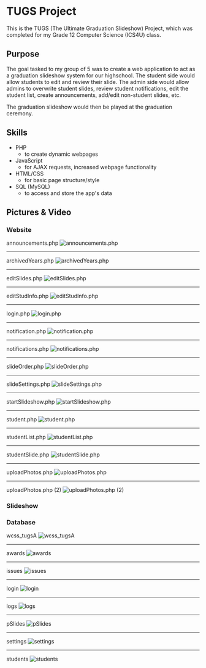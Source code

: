 # TUGS Project

This is the TUGS (The Ultimate Graduation Slideshow) Project, which was completed for my Grade 12 Computer Science (ICS4U) class.

## Purpose

The goal tasked to my group of 5 was to create a web application to act as a graduation slideshow system for our highschool. The student side would allow students to edit and review their slide. The admin side would allow admins to overwrite student slides, review student notifications, edit the student list, create announcements, add/edit non-student slides, etc.

The graduation slideshow would then be played at the graduation ceremony.

## Skills

- PHP
  - to create dynamic webpages
- JavaScript
  - for AJAX requests, increased webpage functionality
- HTML/CSS
  - for basic page structure/style
- SQL (MySQL)
  - to access and store the app's data

## Pictures & Video

### Website

announcements.php
![announcements.php](pictures/websitePics/announcements.php.png "announcements.php")

---

archivedYears.php
![archivedYears.php](pictures/websitePics/archivedYears.php.png "archivedYears.php")

---

editSlides.php
![editSlides.php](pictures/websitePics/editSlides.php.png "editSlides.php")

---

editStudInfo.php
![editStudInfo.php](pictures/websitePics/editStudInfo.php.png "editStudInfo.php")

---

login.php
![login.php](pictures/websitePics/login.php.png "login.php")

---

notification.php
![notification.php](pictures/websitePics/notification.php.png "notification.php")

---

notifications.php
![notifications.php](pictures/websitePics/notifications.php.png "notifications.php")

---

slideOrder.php
![slideOrder.php](pictures/websitePics/slideOrder.php.png "slideOrder.php")

---

slideSettings.php
![slideSettings.php](pictures/websitePics/slideSettings.php.png "slideSettings.php")

---

startSlideshow.php
![startSlideshow.php](pictures/websitePics/startSlideshow.php.png "startSlideshow.php")

---

student.php
![student.php](pictures/websitePics/student.php.png "student.php")

---

studentList.php
![studentList.php](pictures/websitePics/studentList.php.png "studentList.php")

---

studentSlide.php
![studentSlide.php](pictures/websitePics/studentSlide.php.png "studentSlide.php")

---

uploadPhotos.php
![uploadPhotos.php](pictures/websitePics/uploadPhotos.php.png "uploadPhotos.php")

---

uploadPhotos.php (2)
![uploadPhotos.php (2)](<pictures/websitePics/uploadPhotos.php%20(2).png> "uploadPhotos.php (2)")

### Slideshow

### Database

wcss_tugsA
![wcss_tugsA](pictures/databasePics/wcss_tugsA.png "wcss_tugsA")

---

awards
![awards](pictures/databasePics/awards.png "awards")

---

issues
![issues](pictures/databasePics/issues.png "issues")

---

login
![login](pictures/databasePics/login.png "login")

---

logs
![logs](pictures/databasePics/logs.png "logs")

---

pSlides
![pSlides](pictures/databasePics/pSlides.png "pSlides")

---

settings
![settings](pictures/databasePics/settings.png "settings")

---

students
![students](pictures/databasePics/students.png "students")
